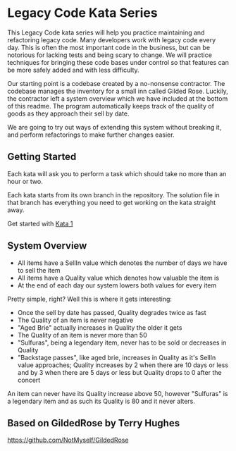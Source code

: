 # Legacy Code Kata Series

This Legacy Code kata series will help you practice maintaining and refactoring legacy code. Many developers work with legacy code every day. This is often the most important code in the business, but can be notorious for lacking tests and being scary to change. We will practice techniques for bringing these code bases under control so that features can be more safely added and with less difficulty.

Our starting point is a codebase created by a no-nonsense contractor. The codebase manages the inventory for a small inn called Gilded Rose. Luckily, the contractor left a system overview which we have included at the bottom of this readme. The program automatically keeps track of the quality of goods as they approach their sell by date.

We are going to try out ways of extending this system without breaking it, and perform refactorings to make further changes easier.

## Getting Started

Each kata will ask you to perform a task which should take no more than an hour or two.

Each kata starts from its own branch in the repository. The solution file in that branch has everything you need to get working on the kata straight away.

Get started with [Kata 1](kata1.md)

## System Overview

- All items have a SellIn value which denotes the number of days we have to sell the item
- All items have a Quality value which denotes how valuable the item is
- At the end of each day our system lowers both values for every item

Pretty simple, right? Well this is where it gets interesting:

- Once the sell by date has passed, Quality degrades twice as fast
- The Quality of an item is never negative
- "Aged Brie" actually increases in Quality the older it gets
- The Quality of an item is never more than 50
- "Sulfuras", being a legendary item, never has to be sold or decreases in Quality
- "Backstage passes", like aged brie, increases in Quality as it's SellIn value approaches; Quality increases by 2 when there are 10 days or less and by 3 when there are 5 days or less but Quality drops to 0 after the concert

An item can never have its Quality increase above 50, however "Sulfuras" is a legendary item and as such its Quality is 80 and it never alters.

## Based on GildedRose by Terry Hughes

https://github.com/NotMyself/GildedRose

